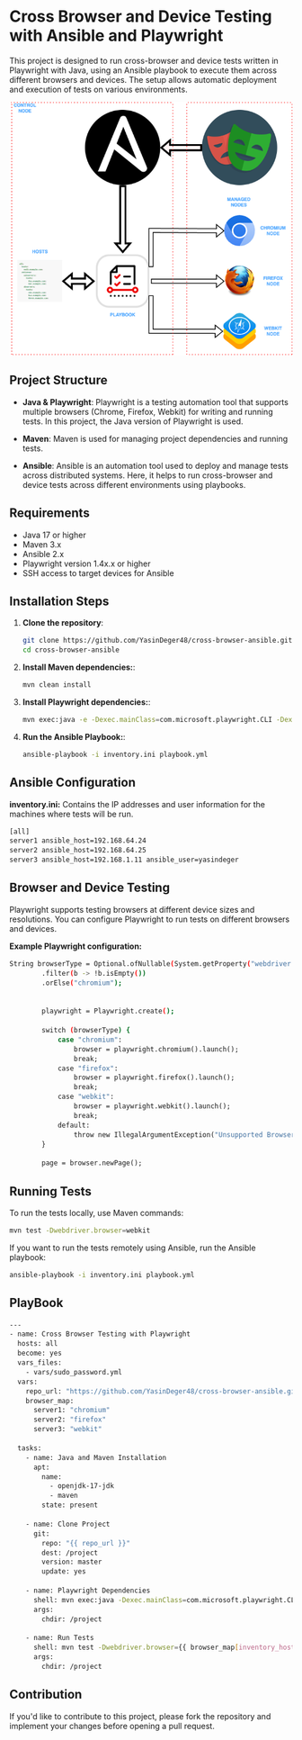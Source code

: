 # Cross Browser and Device Testing with Ansible and Playwright

This project is designed to run cross-browser and device tests written in Playwright with Java, using an Ansible playbook to execute them across different browsers and devices. The setup allows automatic deployment and execution of tests on various environments.

<img src="assets/ansible.png" alt="chart" width="600" height="450">

## Project Structure

- **Java & Playwright**: Playwright is a testing automation tool that supports multiple browsers (Chrome, Firefox, Webkit) for writing and running tests. In this project, the Java version of Playwright is used.

- **Maven**: Maven is used for managing project dependencies and running tests.

- **Ansible**: Ansible is an automation tool used to deploy and manage tests across distributed systems. Here, it helps to run cross-browser and device tests across different environments using playbooks.

## Requirements

- Java 17 or higher
- Maven 3.x
- Ansible 2.x
- Playwright version 1.4x.x or higher
- SSH access to target devices for Ansible

## Installation Steps

1. **Clone the repository**:
   ```bash
   git clone https://github.com/YasinDeger48/cross-browser-ansible.git
   cd cross-browser-ansible

2. **Install Maven dependencies:**:
   ```bash
   mvn clean install

3. **Install Playwright dependencies:**:
   ```bash
   mvn exec:java -e -Dexec.mainClass=com.microsoft.playwright.CLI -Dexec.args="install"

4. **Run the Ansible Playbook:**:
   ```bash
   ansible-playbook -i inventory.ini playbook.yml

## Ansible Configuration
  **inventory.ini:** Contains the IP addresses and user information for the machines where tests will be run.
  
```bash
[all]
server1 ansible_host=192.168.64.24
server2 ansible_host=192.168.64.25
server3 ansible_host=192.168.1.11 ansible_user=yasindeger
```


## Browser and Device Testing
Playwright supports testing browsers at different device sizes and resolutions. You can configure Playwright to run tests on different browsers and devices.

**Example Playwright configuration:**
  
```bash
String browserType = Optional.ofNullable(System.getProperty("webdriver.browser"))
        .filter(b -> !b.isEmpty())
        .orElse("chromium");


        playwright = Playwright.create();

        switch (browserType) {
            case "chromium":
                browser = playwright.chromium().launch();
                break;
            case "firefox":
                browser = playwright.firefox().launch();
                break;
            case "webkit":
                browser = playwright.webkit().launch();
                break;
            default:
                throw new IllegalArgumentException("Unsupported Browser: " + browserType);
        }

        page = browser.newPage(); 
```
## Running Tests
To run the tests locally, use Maven commands:

```bash
mvn test -Dwebdriver.browser=webkit
```
If you want to run the tests remotely using Ansible, run the Ansible playbook:

```bash
ansible-playbook -i inventory.ini playbook.yml
```
## PlayBook
```bash
---
- name: Cross Browser Testing with Playwright
  hosts: all
  become: yes
  vars_files:
    - vars/sudo_password.yml
  vars:
    repo_url: "https://github.com/YasinDeger48/cross-browser-ansible.git"
    browser_map:
      server1: "chromium"
      server2: "firefox"
      server3: "webkit"

  tasks:
    - name: Java and Maven Installation
      apt:
        name:
          - openjdk-17-jdk
          - maven
        state: present

    - name: Clone Project
      git:
        repo: "{{ repo_url }}"
        dest: /project
        version: master
        update: yes

    - name: Playwright Dependencies
      shell: mvn exec:java -Dexec.mainClass=com.microsoft.playwright.CLI -Dexec.args="install-deps"
      args:
        chdir: /project

    - name: Run Tests
      shell: mvn test -Dwebdriver.browser={{ browser_map[inventory_hostname] }}
      args:
        chdir: /project

```

## Contribution
If you'd like to contribute to this project, please fork the repository and implement your changes before opening a pull request.


